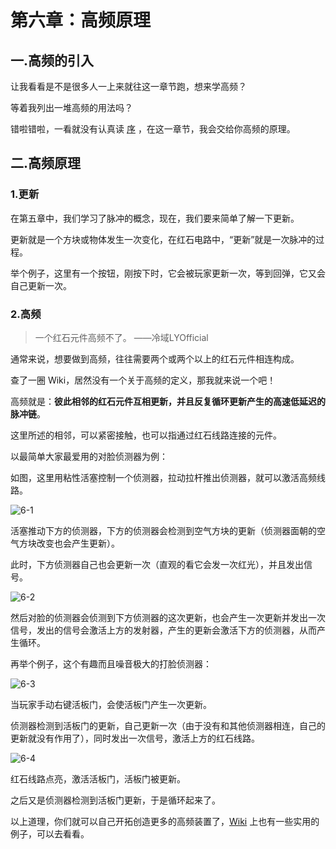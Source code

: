 # 第六章：高频原理

## 一.高频的引入
让我看看是不是很多人一上来就往这一章节跑，想来学高频？

等着我列出一堆高频的用法吗？

错啦错啦，一看就没有认真读 [序](https://www.mcbbs.net/thread-1360875-1-1.html) ，在这一章节，我会交给你高频的原理。

## 二.高频原理

### 1.更新

在第五章中，我们学习了脉冲的概念，现在，我们要来简单了解一下更新。

更新就是一个方块或物体发生一次变化，在红石电路中，“更新”就是一次脉冲的过程。

举个例子，这里有一个按钮，刚按下时，它会被玩家更新一次，等到回弹，它又会自己更新一次。

### 2.高频

> 一个红石元件高频不了。
> ——冷域LYOfficial

通常来说，想要做到高频，往往需要两个或两个以上的红石元件相连构成。


查了一圈 Wiki，居然没有一个关于高频的定义，那我就来说一个吧！

高频就是：**彼此相邻的红石元件互相更新，并且反复循环更新产生的高速低延迟的脉冲链**。

这里所述的相邻，可以紧密接触，也可以指通过红石线路连接的元件。

以最简单大家最爱用的对脸侦测器为例：

如图，这里用粘性活塞控制一个侦测器，拉动拉杆推出侦测器，就可以激活高频线路。

![6-1](https://attachment.mcbbs.net/data/myattachment/forum/202309/22/164635jlu4ll4dluzuu9le.png)



活塞推动下方的侦测器，下方的侦测器会检测到空气方块的更新（侦测器面朝的空气方块改变也会产生更新）。

此时，下方侦测器自己也会更新一次（直观的看它会发一次红光），并且发出信号。

![6-2](https://attachment.mcbbs.net/data/myattachment/forum/202309/22/164636qsz555s55sf267sf.png)

然后对脸的侦测器会侦测到下方侦测器的这次更新，也会产生一次更新并发出一次信号，发出的信号会激活上方的发射器，产生的更新会激活下方的侦测器，从而产生循环。

再举个例子，这个有趣而且噪音极大的打脸侦测器：

![6-3](https://attachment.mcbbs.net/data/myattachment/forum/202309/22/164637xonon4kqvpvvhnhh.png)

当玩家手动右键活板门，会使活板门产生一次更新。

侦测器检测到活板门的更新，自己更新一次（由于没有和其他侦测器相连，自己的更新就没有作用了），同时发出一次信号，激活上方的红石线路。

![6-4](https://attachment.mcbbs.net/data/myattachment/forum/202309/22/164639mcw7n334vrz0bbmc.png)

红石线路点亮，激活活板门，活板门被更新。

之后又是侦测器检测到活板门更新，于是循环起来了。

以上道理，你们就可以自己开拓创造更多的高频装置了，[Wiki](https://minecraft.fandom.com/zh/wiki/%E6%95%99%E7%A8%8B/%E9%AB%98%E9%A2%91%E7%94%B5%E8%B7%AF) 上也有一些实用的例子，可以去看看。

